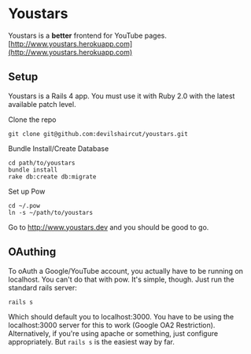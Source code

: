 # Youstars
Youstars is a **better** frontend for YouTube pages.
[http://www.youstars.herokuapp.com](http://www.youstars.herokuapp.com)

## Setup
Youstars is a Rails 4 app. You must use it with Ruby 2.0 with the latest available patch level.

Clone the repo
```
git clone git@github.com:devilshaircut/youstars.git
```

Bundle Install/Create Database
```
cd path/to/youstars
bundle install
rake db:create db:migrate
```

Set up Pow
```
cd ~/.pow
ln -s ~/path/to/youstars
```

Go to http://www.youstars.dev and you should be good to go.

## OAuthing

To oAuth a Google/YouTube account, you actually have to be running on localhost.  You can't do that with pow.  It's simple, though.  Just run the standard rails server:

```
rails s
```

Which should default you to localhost:3000.  You have to be using the localhost:3000 server for this to work (Google OA2 Restriction).  Alternatively, if you're using apache or something, just configure appropriately.  But ```rails s``` is the easiest way by far.
